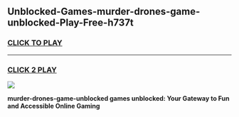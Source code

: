 
## Unblocked-Games-murder-drones-game-unblocked-Play-Free-h737t
<h3>
<a href="https://premium76.site?title=murder-drones-game-unblocked&ref=19M">CLICK TO PLAY</a></h3>
<hr>

<h3>
<a href="https://premium76.site?title=murder-drones-game-unblocked&ref=19M">CLICK 2 PLAY</a>
  
</h3>

<a href="https://premium76.site?title=murder-drones-game-unblocked&ref=19M"><img src="https://clearcache.store/games.png"></a>


**murder-drones-game-unblocked games unblocked: Your Gateway to Fun and Accessible Online Gaming**
